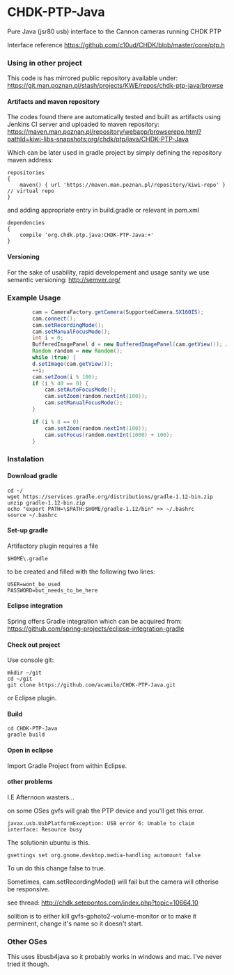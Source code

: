 CHDK-PTP-Java
=============

Pure Java (jsr80 usb) interface to the Cannon cameras running CHDK PTP

Interface reference https://github.com/c10ud/CHDK/blob/master/core/ptp.h

### Using in other project ###
This code is has mirrored public repository available under:
https://git.man.poznan.pl/stash/projects/KWE/repos/chdk-ptp-java/browse

#### Artifacts and maven repository ####
The codes found there are automatically tested and built as artifacts using Jenkins CI server and uploaded to maven repository:
https://maven.man.poznan.pl/repository/webapp/browserepo.html?pathId=kiwi-libs-snapshots:org/chdk/ptp/java/CHDK-PTP-Java

Which can be later used in gradle project by simply defining the repository maven address:

```
repositories
{
    maven() { url 'https://maven.man.poznan.pl/repository/kiwi-repo' } // virtual repo
}
```

and adding appropriate entry in build.gradle or relevant in pom.xml

```
dependencies
{
	compile 'org.chdk.ptp.java:CHDK-PTP-Java:+'
}	
```

#### Versioning ####
For the sake of usability, rapid developement and usage sanity we use semantic versioning: http://semver.org/

### Example Usage ###

``` java
	    cam = CameraFactory.getCamera(SupportedCamera.SX160IS);
	    cam.connect();
	    cam.setRecordingMode();
	    cam.setManualFocusMode();
	    int i = 0;
	    BufferedImagePanel d = new BufferedImagePanel(cam.getView()); // displays live view
	    Random random = new Random();
	    while (true) {
		d.setImage(cam.getView());
		++i;
		cam.setZoom(i % 100);
		if (i % 40 == 0) {
		    cam.setAutoFocusMode();
		    cam.setZoom(random.nextInt(100));
		    cam.setManualFocusMode();
		}

		if (i % 8 == 0)
			cam.setZoom(random.nextInt(100));
		    cam.setFocus(random.nextInt(1000) + 100);
	    }

```

### Instalation ###
#### Download gradle ####
``` 
cd ~/
wget https://services.gradle.org/distributions/gradle-1.12-bin.zip
unzip gradle-1.12-bin.zip
echo "export PATH=\$PATH:$HOME/gradle-1.12/bin" >> ~/.bashrc
source ~/.bashrc
```
#### Set-up gradle ####
Artifactory plugin requires a file

```
$HOME\.gradle
```

to be created and filled with the following two lines:

```
USER=wont_be_used
PASSWORD=but_needs_to_be_here
```

#### Eclipse integration ####
Spring offers Gradle integration which can be acquired from:
https://github.com/spring-projects/eclipse-integration-gradle

#### Check out project ####
Use console git:

```
mkdir ~/git
cd ~/git
git clone https://github.com/acamilo/CHDK-PTP-Java.git
```

or Eclipse plugin.
#### Build ####
```
cd CHDK-PTP-Java
gradle build
```
#### Open in eclipse ####
Import Gradle Project from within Eclipse.
#### other problems ####
I.E Afternoon wasters...

on some OSes gvfs will grab the PTP device and you'll get this error.

```
javax.usb.UsbPlatformException: USB error 6: Unable to claim interface: Resource busy
```

The solutionin ubuntu is this. 

```
gsettings set org.gnome.desktop.media-handling automount false
```

To un do this change false to true. 

Sometimes, cam.setRecordingMode() will fail but the camera will otherise be responsive.

see thread:
http://chdk.setepontos.com/index.php?topic=10664.10

solition is to either kill gvfs-gphoto2-volume-monitor or to make it perminent, change it's name so it doesn't start.

### Other OSes ##
This uses libusb4java so it probably works in windows and mac. I've never tried it though.